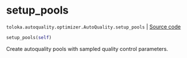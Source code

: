 # setup_pools
`toloka.autoquality.optimizer.AutoQuality.setup_pools` | [Source code](https://github.com/Toloka/toloka-kit/blob/v1.1.0.post1/src/autoquality/optimizer.py#L274)

```python
setup_pools(self)
```

Create autoquality pools with sampled quality control parameters.

